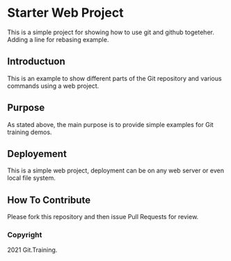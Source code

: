 # Starter Web Project

This is a simple project for
showing how to use git and github togeteher. Adding a line for rebasing example.

## Introductuon

This is an example to show different parts
of the Git repository and various commands
using a web project.

## Purpose

As stated above, the main purpose is to
provide simple examples for Git training
demos.

## Deployement

This is a simple web project, deployment
can be on any web server or even local
file system.

## How To Contribute

Please fork this repository and then issue Pull Requests for
review.

### Copyright

2021 Git.Training.
